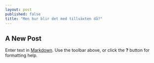 ```yaml
---
layout: post
published: false
title: "Men hur blir det med tillväxten då?"
---
```


## A New Post

Enter text in [Markdown](http://daringfireball.net/projects/markdown/). Use the toolbar above, or click the **?** button for formatting help.
